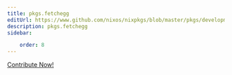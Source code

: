 ```yaml
---
title: pkgs.fetchegg
editUrl: https://www.github.com/nixos/nixpkgs/blob/master/pkgs/development/compilers/chicken/5/default.nix#L5C14
description: pkgs.fetchegg
sidebar:

    order: 8
---
```


<a href="https://www.github.com/nixos/nixpkgs/blob/master/pkgs/development/compilers/chicken/5/default.nix#L5C14">Contribute Now!</a>



